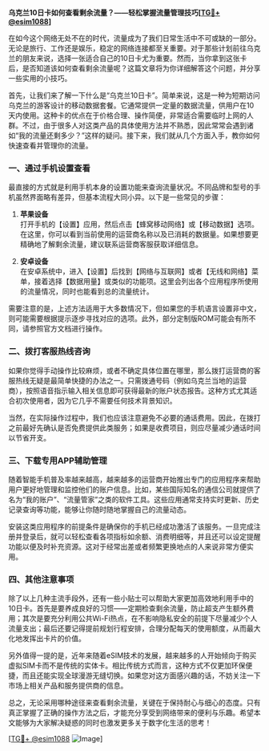 **乌克兰10日卡如何查看剩余流量？——轻松掌握流量管理技巧[[TG💪+ @esim1088](https://t.me/s/esim1088)]**

在如今这个网络无处不在的时代，流量成为了我们日常生活中不可或缺的一部分。无论是旅行、工作还是娱乐，稳定的网络连接都至关重要。对于那些计划前往乌克兰的朋友来说，选择一张适合自己的10日卡尤为重要。然而，当你拿到这张卡后，是否知道该如何查看剩余流量呢？这篇文章将为你详细解答这个问题，并分享一些实用的小技巧。

首先，让我们来了解一下什么是“乌克兰10日卡”。简单来说，这是一种为短期访问乌克兰的游客设计的移动数据套餐。它通常提供一定量的数据流量，供用户在10天内使用。这种卡的优点在于价格合理、操作简便，非常适合需要临时上网的人群。不过，由于很多人对这类产品的具体使用方法并不熟悉，因此常常会遇到诸如“我的流量还剩多少？”这样的疑问。接下来，我们就从几个方面入手，教你如何快速查看并管理你的流量。

### 一、通过手机设置查看

最直接的方式就是利用手机本身的设置功能来查询流量状况。不同品牌和型号的手机虽然界面略有差异，但基本流程大同小异。以下是一些常见的步骤：

1. **苹果设备**  
   打开手机的【设置】应用，然后点击【蜂窝移动网络】或【移动数据】选项。在这里，你可以看到当前使用的运营商名称以及已消耗的数据量。如果想要更精确地了解剩余流量，建议联系运营商客服获取详细信息。

2. **安卓设备**  
   在安卓系统中，进入【设置】后找到【网络与互联网】或者【无线和网络】菜单，接着选择【数据用量】或类似的功能项。这里会列出各个应用程序所使用的流量情况，同时也能看到总的流量统计。

需要注意的是，上述方法适用于大多数情况下，但如果您的手机语言设置非中文，则可能需要根据提示逐步寻找对应的选项。此外，部分定制版ROM可能会有所不同，请参照官方文档进行操作。

### 二、拨打客服热线咨询

如果你觉得手动操作比较麻烦，或者不确定具体位置在哪里，那么拨打运营商的客服热线无疑是最简单快捷的办法之一。只需拨通号码（例如乌克兰当地的运营商），按照语音指示输入相关信息即可获得最新的账户状态报告。这种方式尤其适合初次使用者，因为它几乎不需要任何技术背景知识。

当然，在实际操作过程中，我们也应该注意避免不必要的通话费用。因此，在拨打之前最好先确认是否免费提供此类服务；如果是收费项目，则应尽量减少通话时间以节省开支。

### 三、下载专用APP辅助管理

随着智能手机普及率越来越高，越来越多的运营商开始推出专门的应用程序来帮助用户更好地管理和监控他们的账户信息。比如，某些国际知名的通信公司就提供了名为“我的账户”、“流量管家”之类的软件工具。这些应用通常支持实时更新、历史记录查询等功能，能够让你随时随地掌握自己的流量动态。

安装这类应用程序的前提条件是确保你的手机已经成功激活了该服务。一旦完成注册并登录后，就可以轻松查看各项指标如余额、消费明细等，并且还可以设定提醒功能以便及时补充资源。这对于经常出差或者频繁更换地点的人来说非常方便实用。

### 四、其他注意事项

除了以上几种主流手段外，还有一些小贴士可以帮助大家更加高效地利用手中的10日卡。首先是要养成良好的习惯——定期检查剩余流量，防止超支产生额外费用；其次是要充分利用公共Wi-Fi热点，在不影响隐私安全的前提下尽量减少个人流量支出；最后还要记得提前规划行程安排，合理分配每天的使用额度，从而最大化地发挥出卡片的价值。

另外值得一提的是，近年来随着eSIM技术的发展，越来越多的人开始倾向于购买虚拟SIM卡而不是传统的实体卡。相比传统方式而言，这种方式不仅更加环保便捷，而且还能实现全球漫游无缝切换。如果您对这方面感兴趣的话，不妨关注一下市场上相关产品和服务提供商的信息。

总之，无论采用哪种途径来查看剩余流量，关键在于保持耐心与细心的态度。只有真正掌握了正确的操作方法之后，才能充分享受到网络带来的便利与乐趣。希望本文能够为大家解决疑惑的同时也激发更多关于数字化生活的思考！

[[TG💪+ @esim1088](https://t.me/s/esim1088) ![Image](https://i.postimg.cc/4NQfJmqS/Snipaste-2025-05-13-00-14-12.png)]